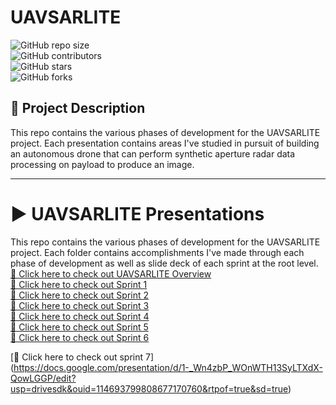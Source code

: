 # **UAVSARLITE**  

![GitHub repo size](https://img.shields.io/github/repo-size/level2fast/uavsarlite-demo)  
![GitHub contributors](https://img.shields.io/github/contributors/level2fast/uavsarlite-demo)  
![GitHub stars](https://img.shields.io/github/stars/level2fast/uavsarlite-demo?style=social)  
![GitHub forks](https://img.shields.io/github/forks/level2fast/uavsarlite-demo?style=social)  

## **📝 Project Description**  
This repo contains the various phases of development for the UAVSARLITE project. Each presentation contains areas I've studied in pursuit of building an autonomous drone that can perform synthetic aperture radar data processing on payload to produce an image.

---
<!-- 
## **🚀 Live Demo**  
[🔗 Click here to check out the live version](https://your-live-demo-url.com)  

---

## **📸 Screenshots**  
Include relevant screenshots or GIFs showcasing your project’s interface and functionality.  

![Screenshot](https://your-screenshot-url.com/image.png)  

---

## **🛠️ Features**  
✅ Feature 1 – *Brief description*  
✅ Feature 2 – *Brief description*  
✅ Feature 3 – *Brief description*  

---

## **📦 Tech Stack**  
- **Frontend:** React, Tailwind CSS  
- **Backend:** Node.js, Express.js  
- **Database:** MongoDB  
- **Tools & CI/CD:** Docker, GitHub Actions  

---

## **📥 Installation & Setup**  
Clone the repository and install dependencies:  

```bash
git clone https://github.com/level2fast/uavsarlite-demo.git
cd your-repo
npm install -->



# **▶️ UAVSARLITE Presentations**
This repo contains the various phases of development for the UAVSARLITE project. Each folder contains accomplishments I've made through each phase of development as well as slide deck of each sprint at the root level.
<br />
[🔗 Click here to check out UAVSARLITE Overview](https://docs.google.com/presentation/d/102edLGliQYZ71Rnz4DpnGYwsm_37yUrn/edit?usp=drive_link&ouid=114693799808677170760&rtpof=true&sd=true)
<br />
[🔗 Click here to check out Sprint 1](https://docs.google.com/presentation/d/109YETDdrcUnDJzKb3BrvWCkv7LLB6YHY/edit?usp=sharing&ouid=114693799808677170760&rtpof=true&sd=true)
<br />
[🔗 Click here to check out Sprint 2](https://docs.google.com/presentation/d/1-lqAlQg5sRiI9PR2h-3TJmP6zHbs2ftP/edit?usp=sharing&ouid=114693799808677170760&rtpof=true&sd=true)
<br />
[🔗 Click here to check out Sprint 3](https://docs.google.com/presentation/d/1-kes7am-zyQYGPZIESLqXNwBgBeEWUiJ/edit?usp=sharing&ouid=114693799808677170760&rtpof=true&sd=true)
<br />
[🔗 Click here to check out Sprint 4](https://docs.google.com/presentation/d/1-x-EK_JptBmbwbUycvDJhpcKWP1LN3EP/edit?usp=sharing&ouid=114693799808677170760&rtpof=true&sd=true)
<br />
[🔗 Click here to check out Sprint 5](https://docs.google.com/presentation/d/10-ghrOfvab4qJLKCh7L2AnhNvInfAbk7/edit?usp=sharing&ouid=114693799808677170760&rtpof=true&sd=true)
<br />
[🔗 Click here to check out Sprint 6](https://docs.google.com/presentation/d/1-B60OGWUcJh1YtfUbJj4sbxriLPsG2y-/edit?usp=sharing&ouid=114693799808677170760&rtpof=true&sd=true)
<br />

[🔗 Click here to check out sprint 7] (https://docs.google.com/presentation/d/1-_Wn4zbP_WOnWTH13SyLTXdX-QowLGGP/edit?usp=drivesdk&ouid=114693799808677170760&rtpof=true&sd=true)
